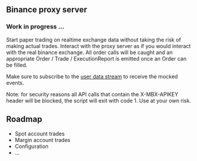 ## Binance proxy server

### Work in progress ...

Start paper trading on realtime exchange data without taking the risk of making actual trades.
Interact with the proxy server as if you would interact with the real binance exchange. All order calls will be caught
and an appropriate Order / Trade / ExecutionReport is emitted once an Order can be filled. 

Make sure to subscribe to the [user data stream](https://binance-docs.github.io/apidocs/spot/en/#user-data-streams) to receive the mocked events.

Note: for security reasons all API calls that contain the X-MBX-APIKEY header will be blocked, the script will exit with code 1. Use at your own risk. 

## Roadmap
- Spot account trades
- Margin account trades
- Configuration
- ...
